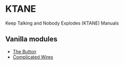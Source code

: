 # KTANE
Keep Talking and Nobody Explodes (KTANE) Manuals

## Vanilla modules

- [The Button](The%20Button.html)
- [Complicated Wires](Complicated%20Wires.html)
